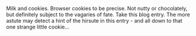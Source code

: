 <!--
.. title: Ah... the strangeness of chance
.. slug: ah-the-strangeness-of-chance
.. date: 2008-01-25 16:43:58-06:00
.. tags: Personal
.. link: 
.. description: 
.. type: text
-->


Milk and cookies. Browser cookies to be precise. Not nutty or
chocolately, but definitely subject to the vagaries of fate. Take this
blog entry. The more astute may detect a hint of the hirsute in this
entry - and all down to that one strange little cookie...